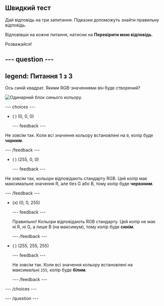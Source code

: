 ## Швидкий тест

Дай відповідь на три запитання. Підказки допоможуть знайти правильну відповідь.

Відповівши на кожне питання, натисни на **Перевірити мою відповідь**.

Розважайся!

--- question ---
---
legend: Питання 1 з 3
---

Ось синій квадрат. Якими RGB-значеннями він буде створений?

![Одинарний блок синього кольору.](images/quiz-colour.png)

--- choices ---

- ( ) (0, 0, 0)

  --- feedback ---

Не зовсім так. Коли всі значення кольору встановлені на `0`, колір буде **чорним**.

  --- /feedback ---

- ( ) (255, 0, 0)

  --- feedback ---

Не зовсім так, кольори відповідають стандарту RGB. Цей колір має максимальне значення R, але без G або B, тому колір буде **червоним**.

  --- /feedback ---

- (x) (0, 0, 255)

  --- feedback ---

  Правильно! Кольори відповідають RGB стандарту. Цей колір не має ні R, ні G, а лише B (на максимум), тому колір буде **синім**.

  --- /feedback ---

- ( ) (255, 255, 255)

  --- feedback ---

  Не зовсім так. Коли всі значення кольору встановлені на максимальні `255`, колір буде **білим**.

  --- /feedback ---

--- /choices ---

--- /question ---
